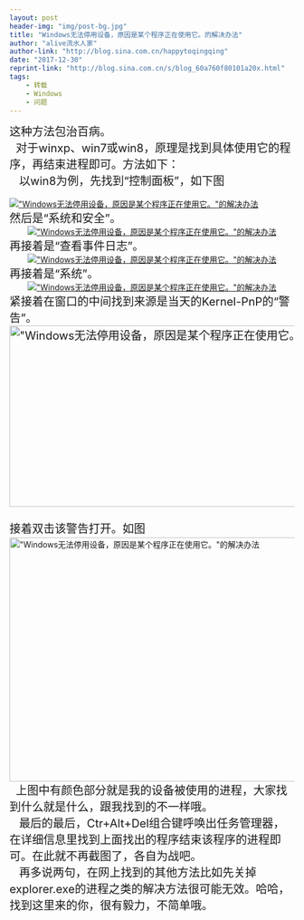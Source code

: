 ```yaml
---
layout: post
header-img: "img/post-bg.jpg"
title: "Windows无法停用设备，原因是某个程序正在使用它。的解决办法"
author: "alive流水人家"
author-link: "http://blog.sina.com.cn/happytoqingqing"
date: "2017-12-30"
reprint-link: "http://blog.sina.com.cn/s/blog_60a760f80101a20x.html"
tags:
    - 转载
    - Windows
    - 问题
---
```

<div style=""><font style="font-size: 20px;">这种方法包治百病。</font>
<div><font style="font-size: 20px;">&nbsp;<wbr>
&nbsp;<wbr>
对于winxp、win7或win8，原理是找到具体使用它的程序，再结束进程即可。方法如下：</font></div>
<div><font style="font-size: 20px;">&nbsp;<wbr>
&nbsp;<wbr> 以win8为例，先找到“控制面板”，如下图</font></div>
<div>&nbsp;<wbr> &nbsp;<wbr> &nbsp;<wbr>
&nbsp;<wbr> &nbsp;<wbr> &nbsp;<wbr>
&nbsp;<wbr> &nbsp;<wbr> &nbsp;<wbr>
&nbsp;<wbr> &nbsp;<wbr> &nbsp;<wbr>
&nbsp;<wbr> <a href="http://photo.blog.sina.com.cn/showpic.html#blogid=60a760f80101a20x&amp;url=http://album.sina.com.cn/pic/60a760f8tx6CrsRRzEd31" target="_blank"><img data-original="{{ "/img/post-img/60a760f8tx6CrsRRzEd31&amp;690.jpg"|prepend:baseurl }}" real_src="http://s2.sinaimg.cn/bmiddle/60a760f8tx6CrsRRzEd31&amp;690" name="image_operate_73151378462769168" alt="&quot;Windows无法停用设备，原因是某个程序正在使用它。&quot;的解决办法" title="&quot;Windows无法停用设备，原因是某个程序正在使用它。&quot;的解决办法" action-data="http%3A%2F%2Fs2.sinaimg.cn%2Fbmiddle%2F60a760f8tx6CrsRRzEd31%26690" action-type="show-slide"></a></div>
<div><font style="font-size: 20px;">然后是“系统和安全”。</font></div>
<div style="text-align: center;"><a href="http://photo.blog.sina.com.cn/showpic.html#blogid=60a760f80101a20x&amp;url=http://album.sina.com.cn/pic/60a760f8tx6Crtb9x8P2f" target="_blank"><img data-original="{{ "/img/post-img/60a760f8tx6Crtb9x8P2f&amp;690.jpg"|prepend:baseurl }}" real_src="http://s16.sinaimg.cn/bmiddle/60a760f8tx6Crtb9x8P2f&amp;690" style="" name="image_operate_86101378462769431" alt="&quot;Windows无法停用设备，原因是某个程序正在使用它。&quot;的解决办法" title="&quot;Windows无法停用设备，原因是某个程序正在使用它。&quot;的解决办法" action-data="http%3A%2F%2Fs16.sinaimg.cn%2Fbmiddle%2F60a760f8tx6Crtb9x8P2f%26690" action-type="show-slide"></a></div>
<div style="text-align: left;"><font style="font-size: 20px;">再接着是“查看事件日志”。</font></div>
<div style="text-align: center;"><a href="http://photo.blog.sina.com.cn/showpic.html#blogid=60a760f80101a20x&amp;url=http://album.sina.com.cn/pic/60a760f8tx6CrtkgtBG74" target="_blank"><img data-original="{{ "/img/post-img/60a760f8tx6CrtkgtBG74&amp;690.jpg"|prepend:baseurl }}" real_src="http://s5.sinaimg.cn/bmiddle/60a760f8tx6CrtkgtBG74&amp;690" style="" name="image_operate_1701378462769581" alt="&quot;Windows无法停用设备，原因是某个程序正在使用它。&quot;的解决办法" title="&quot;Windows无法停用设备，原因是某个程序正在使用它。&quot;的解决办法"></a></div>
<div style="text-align: left;"><span style="font-size: 20px; text-align: left;">再接着是“系统”。</span></div>
<div style="text-align: left;">
<div style="text-align: center;"><a href="http://photo.blog.sina.com.cn/showpic.html#blogid=60a760f80101a20x&amp;url=http://album.sina.com.cn/pic/60a760f8tx6CrtDbE1p2f" target="_blank"><img data-original="{{ "/img/post-img/60a760f8tx6CrtDbE1p2f&amp;690.jpg"|prepend:baseurl }}" real_src="http://s16.sinaimg.cn/mw690/60a760f8tx6CrtDbE1p2f&amp;690"  name="image_operate_71701378462864765" alt="&quot;Windows无法停用设备，原因是某个程序正在使用它。&quot;的解决办法" title="&quot;Windows无法停用设备，原因是某个程序正在使用它。&quot;的解决办法" action-data="http%3A%2F%2Fs16.sinaimg.cn%2Fmw690%2F60a760f8tx6CrtDbE1p2f%26690" action-type="show-slide"></a></div>
<div style="text-align: left;"><font style="font-size: 20px;">紧接着在窗口的中间找到来源是当天的Kernel-PnP的“警告”。</font></div>
<div style="text-align: left;"><font style="font-size: 20px;"><a href="http://photo.blog.sina.com.cn/showpic.html#blogid=60a760f80101a20x&amp;url=http://album.sina.com.cn/pic/60a760f8tx6CrtYZUek50" target="_blank"><img data-original="{{ "/img/post-img/60a760f8tx6CrtYZUek50&amp;690.jpg"|prepend:baseurl }}" real_src="http://s1.sinaimg.cn/mw690/60a760f8tx6CrtYZUek50&amp;690" width="690" height="320" name="image_operate_16841378462961351" alt="&quot;Windows无法停用设备，原因是某个程序正在使用它。&quot;的解决办法" title="&quot;Windows无法停用设备，原因是某个程序正在使用它。&quot;的解决办法" action-data="http%3A%2F%2Fs1.sinaimg.cn%2Fmw690%2F60a760f8tx6CrtYZUek50%26690" action-type="show-slide"></a><br>
<br></font></div>
<div style="text-align: left;"></div>
<div style="text-align: left;"><span style="font-size: 20px; line-height: 30px;">接着双击该警告打开。如图</span></div>
<div style="text-align: left;"><a href="http://photo.blog.sina.com.cn/showpic.html#blogid=60a760f80101a20x&amp;url=http://album.sina.com.cn/pic/60a760f8tx6Cru6fN0Re1" target="_blank"><img data-original="{{ "/img/post-img/60a760f8tx6Cru6fN0Re1&amp;690.jpg"|prepend:baseurl }}" real_src="http://s2.sinaimg.cn/mw690/60a760f8tx6Cru6fN0Re1&amp;690" width="690" height="431" name="image_operate_17201378463025576" alt="&quot;Windows无法停用设备，原因是某个程序正在使用它。&quot;的解决办法" title="&quot;Windows无法停用设备，原因是某个程序正在使用它。&quot;的解决办法" action-data="http%3A%2F%2Fs2.sinaimg.cn%2Fmw690%2F60a760f8tx6Cru6fN0Re1%26690" action-type="show-slide"></a><br>
<font style="font-size: 20px;">&nbsp;<wbr>
&nbsp;<wbr>
上图中有颜色部分就是我的设备被使用的进程，大家找到什么就是什么，跟我找到的不一样哦。</font></div>
<div style="text-align: left;"><font style="font-size: 20px;">&nbsp;<wbr> &nbsp;<wbr>
最后的最后，Ctr+Alt+Del组合键呼唤出任务管理器，在详细信息里找到上面找出的程序结束该程序的进程即可。在此就不再截图了，各自为战吧。</font></div>
<div style="text-align: left;"><font style="font-size: 20px;">&nbsp;<wbr> &nbsp;<wbr>
再多说两句，在网上找到的其他方法比如先关掉explorer.exe的进程之类的解决方法很可能无效。哈哈，找到这里来的你，很有毅力，不简单哦。</font></div>
</div>
<div style="text-align: left;"><br></div>
<div style="text-align: center;"><br></div>
</div>